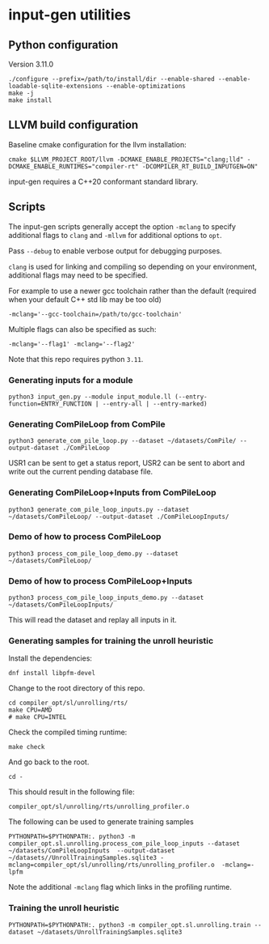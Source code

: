 # input-gen utilities

## Python configuration
Version 3.11.0
``` shell
./configure --prefix=/path/to/install/dir --enable-shared --enable-loadable-sqlite-extensions --enable-optimizations
make -j
make install
```

## LLVM build configuration

Baseline cmake configuration for the llvm installation:

``` 
cmake $LLVM_PROJECT_ROOT/llvm -DCMAKE_ENABLE_PROJECTS="clang;lld" -DCMAKE_ENABLE_RUNTIMES="compiler-rt" -DCOMPILER_RT_BUILD_INPUTGEN=ON"
```

input-gen requires a C++20 conformant standard library.

## Scripts

The input-gen scripts generally accept the option `-mclang` to specify
additional flags to `clang` and `-mllvm` for additional options to `opt`.

Pass `--debug` to enable verbose output for debugging purposes.

`clang` is used for linking and compiling so depending on your environment,
additional flags may need to be specified.

For example to use a newer gcc toolchain rather than the default (required when
your default C++ std lib may be too old)
``` shell
-mclang='--gcc-toolchain=/path/to/gcc-toolchain' 
```

Multiple flags can also be specified as such:
``` shell
-mclang='--flag1' -mclang='--flag2' 
```

Note that this repo requires python `3.11`.

### Generating inputs for a module

``` shell
python3 input_gen.py --module input_module.ll (--entry-function=ENTRY_FUNCTION | --entry-all | --entry-marked)
```

### Generating ComPileLoop from ComPile

``` shell
python3 generate_com_pile_loop.py --dataset ~/datasets/ComPile/ --output-dataset ./ComPileLoop
```

USR1 can be sent to get a status report, USR2 can be sent to abort and write out
the current pending database file.

### Generating ComPileLoop+Inputs from ComPileLoop

``` shell
python3 generate_com_pile_loop_inputs.py --dataset ~/datasets/ComPileLoop/ --output-dataset ./ComPileLoopInputs/
```

### Demo of how to process ComPileLoop

``` shell
python3 process_com_pile_loop_demo.py --dataset ~/datasets/ComPileLoop/
```

### Demo of how to process ComPileLoop+Inputs

``` shell
python3 process_com_pile_loop_inputs_demo.py --dataset ~/datasets/ComPileLoopInputs/
```

This will read the dataset and replay all inputs in it.

### Generating samples for training the unroll heuristic

Install the dependencies:

``` shell
dnf install libpfm-devel
```

Change to the root directory of this repo.

``` shell
cd compiler_opt/sl/unrolling/rts/
make CPU=AMD
# make CPU=INTEL
```

Check the compiled timing runtime:

```
make check
```

And go back to the root.

```
cd -
```

This should result in the following file:

``` shell
compiler_opt/sl/unrolling/rts/unrolling_profiler.o
```

The following can be used to generate training samples
``` shell
PYTHONPATH=$PYTHONPATH:. python3 -m compiler_opt.sl.unrolling.process_com_pile_loop_inputs --dataset ~/datasets/ComPileLoopInputs  --output-dataset ~/datasets//UnrollTrainingSamples.sqlite3 -mclang=compiler_opt/sl/unrolling/rts/unrolling_profiler.o  -mclang=-lpfm
```

Note the additional `-mclang` flag which links in the profiling runtime.

### Training the unroll heuristic

``` shell
PYTHONPATH=$PYTHONPATH:. python3 -m compiler_opt.sl.unrolling.train --dataset ~/datasets/UnrollTrainingSamples.sqlite3
```

